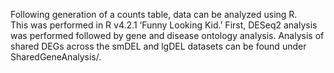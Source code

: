 Following generation of a counts table, data can be analyzed using R. \
This was performed in R v4.2.1 ‘Funny Looking Kid.’ First, DESeq2 analysis was performed followed by gene and disease ontology analysis. Analysis of shared DEGs across the smDEL and lgDEL datasets can be found under SharedGeneAnalysis/.
